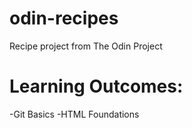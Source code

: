 # odin-recipes

Recipe project from The Odin Project

# Learning Outcomes:

-Git Basics
-HTML Foundations
